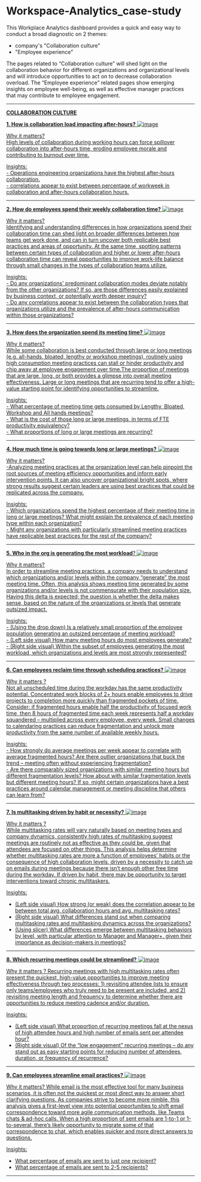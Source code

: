 # Workspace-Analytics_case-study



This Workplace Analytics dashboard provides a quick and easy way to conduct a broad diagnostic on 2 themes: 
- company's "Collaboration culture" 
- "Employee experience"

The pages related to “Collaboration culture” will shed light on the collaboration behavior for different organizations and organizational levels and will introduce opportunities to act on to decrease collaboration overload.
The “Employee experience” related pages show emerging insights on employee well-being, as well as effective manager practices that may contribute to employee engagement.

-----------------------------------------------------------------------------------------------------------------------------------------------------------------------
<u>****COLLABORATION CULTURE****<u>

**1. How is collaboration load impacting after-hours?**
![image](https://user-images.githubusercontent.com/49934575/202188437-9e2cd722-0a2f-4c51-83d2-03defd930292.png)  

Why it matters?
<br> High levels of collaboration during working hours can force spillover collaboration into after-hours time, eroding employee morale and contributing to burnout over time.

Insights:<br>- Operations engineering   organizations have the highest after-hours collaboration.<br> - correlations appear to exist between percentage of workweek in collaboration and after-hours collaboration hours.

-----------------------------------------------------------------------------------------------------------------------------------------------------------------------

**2. How do employees spend their weekly collaboration time?**
![image](https://user-images.githubusercontent.com/49934575/202195093-eda5d87c-a4d2-4ec9-bad9-dab4e941a597.png)

Why it matters?
<br>Identifying and understanding differences in how organizations spend their collaboration time can shed light on broader differences between how teams get work done, and can in turn uncover both replicable best practices and areas of opportunity. At the same time, spotting patterns between certain types of collaboration and higher or lower after-hours collaboration time can reveal opportunities to improve work-life balance through small changes in the types of collaboration teams utilize.

Insights:
<br>- Do any organizations' predominant collaboration modes deviate notably from the other organizations? If so, are those differences easily explained by business context, or potentially worth deeper inquiry?
<br>- Do any correlations appear to exist between the collaboration types that organizations utilize and the prevalence of after-hours communication within those organizations?

-----------------------------------------------------------------------------------------------------------------------------------------------------------------------

**3. How does the organization spend its meeting time?**
![image](https://user-images.githubusercontent.com/49934575/202195886-a7276bf6-646e-4956-97eb-2c577efea92b.png)

Why it matters?
<br>While some collaboration is best conducted through large or long meetings (e.g. all-hands, bloated, lengthy or workshop meetings), routinely using high consumption meeting practices can stall or hinder productivity and chip away at employee engagement over time.The proportion of meetings that are large, long, or both provides a glimpse into overall meeting effectiveness. Large or long meetings that are recurring tend to offer a high-value starting point for identifying opportunities to streamline.

Insights:
<br>- What percentage of meeting time gets consumed by Lengthy, Bloated, Workshop and All hands meetings?
<br>- What is the cost of those long or large meetings, in terms of FTE productivity equivalency?
<br>- What proportions of long or large meetings are recurring?
 
 ----------------------------------------------------------------------------------------------------------------------------------------------------------------------

**4. How much time is going towards long or large meetings?**
![image](https://user-images.githubusercontent.com/49934575/202197313-01be6775-8daf-4125-a208-b140f2854102.png)

Why it matters?
<br>-Analyzing meeting practices at the organization level can help pinpoint the root sources of meeting efficiency opportunities and inform early intervention points. It can also uncover organizational bright spots, where strong results suggest certain leaders are using best practices that could be replicated across the company. 

Insights:
<br>- Which organizations spend the highest percentage of their meeting time in long or large meetings? What might explain the prevalence of each meeting type within each organization?
<br>- Might any organizations with particularly streamlined meeting practices have replicable best practices for the rest of the company?

-----------------------------------------------------------------------------------------------------------------------------------------------------------------------

**5. Who in the org is generating the most workload**?
![image](https://user-images.githubusercontent.com/49934575/202199322-a722370d-dd42-48d4-ad34-bbbe68984ab6.png)

Why it matters?
<br>In order to streamline meeting practices, a company needs to understand which organizations and/or levels within the company “generate” the most meeting time. Often, this analysis shows meeting time generated by some organizations and/or levels is not commensurate with their population size. Having this delta is expected; the question is whether the delta makes sense, based on the nature of the organizations or levels that generate outsized impact.

Insights:
<br>- (Using the drop down) Is a relatively small proportion of the employee population generating an outsized percentage of meeting workload?
<br>- (Left side visual) How many meeting hours do most employees generate?
<br>- (Right side visual) Within the subset of employees generating the most workload, which organizations and levels are most strongly represented?

-----------------------------------------------------------------------------------------------------------------------------------------------------------------------

**6. Can employees reclaim time through scheduling practices?**
![image](https://user-images.githubusercontent.com/49934575/202200358-9beaef75-3f25-488d-b816-d06ea2d7095d.png)

Why it matters ?
<br>Not all unscheduled time during the workday has the same productivity potential. Concentrated work blocks of 2+ hours enable employees to drive projects to completion more quickly than fragmented pockets of time. Consider: if fragmented hours enable half the productivity of focused work time, then 8 hours of fragmented time each week represents half a workday squandered – multiplied across every employee, every week. Small changes to calendaring practices can reduce fragmentation and unlock more productivity from the same number of available weekly hours.

Insights:
<br>- How strongly do average meetings per week appear to correlate with average fragmented hours? Are there outlier organizations that buck the trend – meeting often without experiencing fragmentation?
<br>- Are there comparably sized organizations with similar meeting hours but different fragmentation levels? How about with similar fragmentation levels but different meeting hours? If so, might certain organizations have a best practices around calendar management or meeting discipline that others can learn from?

-----------------------------------------------------------------------------------------------------------------------------------------------------------------------

**7. Is multitasking driven by habit or necessity?**
![image](https://user-images.githubusercontent.com/49934575/202201492-bec2417c-f29e-4894-aa1c-a51a67443117.png)

Why it matters ?
<br>While multitasking rates will vary naturally based on meeting types and company dynamics, consistently high rates of multitasking suggest meetings are routinely not as effective as they could be, given that attendees are focused on other things. This analysis helps determine whether multitasking rates are more a function of employees’ habits or the consequence of high collaboration levels, driven by a necessity to catch up on emails during  meetings because there isn’t enough other free time during the workday. If driven by habit, there may be opportunity to target interventions toward chronic multitaskers.

Insights:
- (Left side visual) How strong (or weak) does the correlation appear to be between total avg. collaboration hours and avg. multitasking rates?
- (Right side visual) What differences stand out when comparing multitasking rates and multitasking dynamics across the organizations? 
- (Using slicer) What differences emerge between multitasking behaviors by level, with particular attention to Manager and Manager+, given their importance as decision-makers in meetings?

-----------------------------------------------------------------------------------------------------------------------------------------------------------------------

**8. Which recurring meetings could be streamlined?**
![image](https://user-images.githubusercontent.com/49934575/202203965-e509f9c5-9b88-4343-83e9-e8f87b2f5bb0.png)

Why it matters ?
Recurring meetings with high multitasking rates often present the quickest, high-value opportunities to improve meeting effectiveness through two processes: 1) revisiting attendee lists to ensure only teams/employees who truly need to be present are included, and 2) revisiting meeting length and frequency to determine whether there are opportunities to reduce meeting cadence and/or duration.

Insights:
- (Left side visual) What proportion of recurring meetings fall at the nexus of high attendee hours and high number of emails sent per attendee hour?
- (Right side visual) Of the “low engagement” recurring meetings – do any stand out as easy starting points for reducing number of attendees, duration, or frequency of recurrence?

-----------------------------------------------------------------------------------------------------------------------------------------------------------------------

**9. Can employees streamline email practices?**
![image](https://user-images.githubusercontent.com/49934575/202205153-93fe44c1-c471-4d62-90cf-dec54051dbd6.png)

Why it matters?
While email is the most effective tool for many business scenarios, it is often not the quickest or most direct way to answer short clarifying questions. As companies strive to become more nimble, this analysis gives a first-level view into potential opportunities to shift email correspondence toward more agile communication methods, like Teams chats & ad-hoc calls. When a high proportion of sent emails are 1-to-1 or 1-to-several, there’s likely opportunity to migrate some of that correspondence to chat, which enables quicker and more direct answers to questions.

Insights:
- What percentage of emails are sent to just one recipient?
- What percentage of emails are sent to 2-5 recipients?
 
 ----------------------------------------------------------------------------------------------------------------------------------------------------------------------























